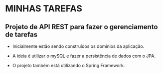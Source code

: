 # MINHAS TAREFAS

## Projeto de API REST para fazer o gerenciamento de tarefas

- Inicialmente estão sendo construídos os domínios da aplicação.

- A ideia é utilizar o mySQL e fazer a persistência de dados com o JPA. 

- O projeto também está utilizando o Spring Framework. 

